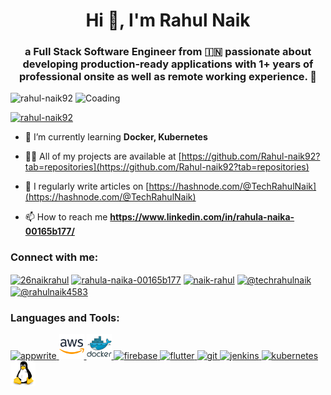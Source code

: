 <h1 align="center">Hi 👋, I'm Rahul Naik</h1>
<h3 align="center">a Full Stack Software Engineer from 🇮🇳 passionate about developing production-ready applications with 1+ years of professional onsite as well as remote working experience. 🎯</h3>
<img align="right" alt="Coading" width="400" src="https://cdn.dribbble.com/users/1292677/screenshots/6139167/avento.gif">

<p align="left"> <img src="https://komarev.com/ghpvc/?username=rahul-naik92&label=Profile%20views&color=0e75b6&style=flat" alt="rahul-naik92" /> </p>

<p align="left"> <a href="https://github.com/ryo-ma/github-profile-trophy"><img src="https://github-profile-trophy.vercel.app/?username=rahul-naik92" alt="rahul-naik92" /></a> </p>

- 🌱 I’m currently learning **Docker, Kubernetes**

- 👨‍💻 All of my projects are available at [https://github.com/Rahul-naik92?tab=repositories](https://github.com/Rahul-naik92?tab=repositories)

- 📝 I regularly write articles on [https://hashnode.com/@TechRahulNaik](https://hashnode.com/@TechRahulNaik)

- 📫 How to reach me **https://www.linkedin.com/in/rahula-naika-00165b177/**

<h3 align="left">Connect with me:</h3>
<p align="left">
<a href="https://twitter.com/26naikrahul" target="blank"><img align="center" src="https://raw.githubusercontent.com/rahuldkjain/github-profile-readme-generator/master/src/images/icons/Social/twitter.svg" alt="26naikrahul" height="30" width="40" /></a>
<a href="https://linkedin.com/in/rahula-naika-00165b177" target="blank"><img align="center" src="https://raw.githubusercontent.com/rahuldkjain/github-profile-readme-generator/master/src/images/icons/Social/linked-in-alt.svg" alt="rahula-naika-00165b177" height="30" width="40" /></a>
<a href="https://stackoverflow.com/users/naik-rahul" target="blank"><img align="center" src="https://raw.githubusercontent.com/rahuldkjain/github-profile-readme-generator/master/src/images/icons/Social/stack-overflow.svg" alt="naik-rahul" height="30" width="40" /></a>
<a href="https://hashnode.com/@techrahulnaik" target="blank"><img align="center" src="https://raw.githubusercontent.com/rahuldkjain/github-profile-readme-generator/master/src/images/icons/Social/hashnode.svg" alt="@techrahulnaik" height="30" width="40" /></a>
<a href="https://www.youtube.com/c/@rahulnaik4583" target="blank"><img align="center" src="https://raw.githubusercontent.com/rahuldkjain/github-profile-readme-generator/master/src/images/icons/Social/youtube.svg" alt="@rahulnaik4583" height="30" width="40" /></a>
</p>

<h3 align="left">Languages and Tools:</h3>
<p align="left"> <a href="https://appwrite.io" target="_blank" rel="noreferrer"> <img src="https://www.vectorlogo.zone/logos/appwriteio/appwriteio-icon.svg" alt="appwrite" width="40" height="40"/> </a> <a href="https://aws.amazon.com" target="_blank" rel="noreferrer"> <img src="https://raw.githubusercontent.com/devicons/devicon/master/icons/amazonwebservices/amazonwebservices-original-wordmark.svg" alt="aws" width="40" height="40"/> </a> <a href="https://www.docker.com/" target="_blank" rel="noreferrer"> <img src="https://raw.githubusercontent.com/devicons/devicon/master/icons/docker/docker-original-wordmark.svg" alt="docker" width="40" height="40"/> </a> <a href="https://firebase.google.com/" target="_blank" rel="noreferrer"> <img src="https://www.vectorlogo.zone/logos/firebase/firebase-icon.svg" alt="firebase" width="40" height="40"/> </a> <a href="https://flutter.dev" target="_blank" rel="noreferrer"> <img src="https://www.vectorlogo.zone/logos/flutterio/flutterio-icon.svg" alt="flutter" width="40" height="40"/> </a> <a href="https://git-scm.com/" target="_blank" rel="noreferrer"> <img src="https://www.vectorlogo.zone/logos/git-scm/git-scm-icon.svg" alt="git" width="40" height="40"/> </a> <a href="https://www.jenkins.io" target="_blank" rel="noreferrer"> <img src="https://www.vectorlogo.zone/logos/jenkins/jenkins-icon.svg" alt="jenkins" width="40" height="40"/> </a> <a href="https://kubernetes.io" target="_blank" rel="noreferrer"> <img src="https://www.vectorlogo.zone/logos/kubernetes/kubernetes-icon.svg" alt="kubernetes" width="40" height="40"/> </a> <a href="https://www.linux.org/" target="_blank" rel="noreferrer"> <img src="https://raw.githubusercontent.com/devicons/devicon/master/icons/linux/linux-original.svg" alt="linux" width="40" height="40"/> </a> </p>
